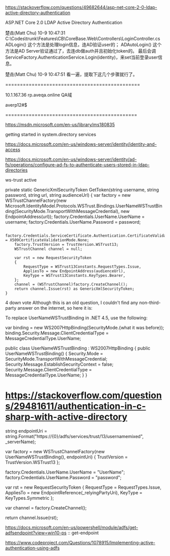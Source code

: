 https://stackoverflow.com/questions/49682644/asp-net-core-2-0-ldap-active-directory-authentication

ASP.NET Core 2.0 LDAP Active Directory Authentication


楚垚(Matt Chu) 10-9 10:47:31
C:\Codes\trunk\Features\CB\CoreBase.Web\Controllers\LoginController.cs
ADLogin()  这个方法是处理login信息，连AD验证user的；
ADAutoLogin() 这个方法是AD Server验证通过了，去连db做auth并且初始化token的。
最后会调ServiceFactory.AuthenticationService.Login(identity)，来set当前登录user信息。

楚垚(Matt Chu) 10-9 10:47:51
看一遍，提取下这几个步骤就行了。


==============================================

10.1.167.36 rp.aveqa.online  QA域

averp12#$


=============================================

https://msdn.microsoft.com/en-us/library/ms180835

getting started in system.directory services


https://docs.microsoft.com/en-us/windows-server/identity/identity-and-access

https://docs.microsoft.com/en-us/windows-server/identity/ad-fs/operations/configure-ad-fs-to-authenticate-users-stored-in-ldap-directories

ws-trust active


  private static GenericXmlSecurityToken GetToken(string username, string password, string url, string audienceUrl)
    {
        var factory = new WSTrustChannelFactory(new Microsoft.IdentityModel.Protocols.WSTrust.Bindings.UserNameWSTrustBinding(SecurityMode.TransportWithMessageCredential), new EndpointAddress(url));
        factory.Credentials.UserName.UserName = username;
        factory.Credentials.UserName.Password = password;

        factory.Credentials.ServiceCertificate.Authentication.CertificateValidationMode = X509CertificateValidationMode.None;
        factory.TrustVersion = TrustVersion.WSTrust13;
        WSTrustChannel channel = null;

        var rst = new RequestSecurityToken
        {
            RequestType = WSTrust13Constants.RequestTypes.Issue,
            AppliesTo = new EndpointAddress(audienceUrl),
            KeyType = WSTrust13Constants.KeyTypes.Bearer,
        };
        channel = (WSTrustChannel)factory.CreateChannel();
        return channel.Issue(rst) as GenericXmlSecurityToken;
    }


    
4
down vote
Although this is an old question, I couldn't find any non-third-party answer on the internet, so here it is:

To replace UserNameWSTrustBinding in .NET 4.5, use the following:

var binding = new WS2007HttpBinding(SecurityMode.{what it was before});
binding.Security.Message.ClientCredentialType = MessageCredentialType.UserName;






public class UserNameWSTrustBinding : WS2007HttpBinding
{
    public UserNameWSTrustBinding()
    {
        Security.Mode = SecurityMode.TransportWithMessageCredential;
        Security.Message.EstablishSecurityContext = false;
        Security.Message.ClientCredentialType = MessageCredentialType.UserName;
    }
}



https://stackoverflow.com/questions/29481611/authentication-in-c-sharp-with-active-directory
================
string endpointUri = string.Format("https://{0}/adfs/services/trust/13/usernamemixed", _serverName);

var factory = new WSTrustChannelFactory(new UserNameWSTrustBinding(), endpointUri)
    {
        TrustVersion = TrustVersion.WSTrust13
    };

factory.Credentials.UserName.UserName = "UserName";
factory.Credentials.UserName.Password = "password";

var rst = new RequestSecurityToken
{
    RequestType = RequestTypes.Issue,
    AppliesTo = new EndpointReference(_relyingPartyUri),
    KeyType = KeyTypes.Symmetric
};

var channel = factory.CreateChannel();

return channel.Issue(rst);

https://docs.microsoft.com/en-us/powershell/module/adfs/get-adfsendpoint?view=win10-ps   :: get-endpoint





https://www.codeproject.com/Questions/1078915/Implementing-active-authentication-using-adfs








